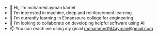 <!-- [![Typing SVG](https://readme-typing-svg.herokuapp.com?center=true&lines=This+is+HalemoGPA;Nice+to+meet+you+%F0%9F%91%8B)](https://git.io/typing-svg)       -->
- 👋 Hi, I’m mohamed ayman kamel
- 👀 I’m interested in machine, deep and reinforcement learning
- 🌱 I’m currently learning in Elmansoura college for engineering
- 💞️ I’m looking to collaborate on developing helpful software using AI
- 📫 You can reach me using my gmail mohammed164ayman@gmail.com
<!---
mohame54/mohame54 is a ✨ special ✨ repository because its `README.md` (this file) appears on your GitHub profile.
You can click the Preview link to take a look at your changes.
--->
